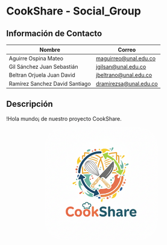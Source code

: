 # **CookShare - Social_Group**

## Información de Contacto

| **Nombre** | **Correo** |
|--------|--------|
| Aguirre Ospina Mateo | maguirreo@unal.edu.co |
| Gil Sánchez Juan Sebastián | jgilsan@unal.edu.co |
| Beltran Orjuela Juan David | jbeltrano@unal.edu.co |
| Ramírez Sanchez David Santiago | dramirezsa@unal.edu.co |

## Descripción

<p align="justify"> !Hola mundo¡ de nuestro proyecto CookShare.
</p>

<p align="center">
<img src="Documentacion/Imagenes/Logo1.png" width="300" height="300" style="border-radius: 50px;">
</p>